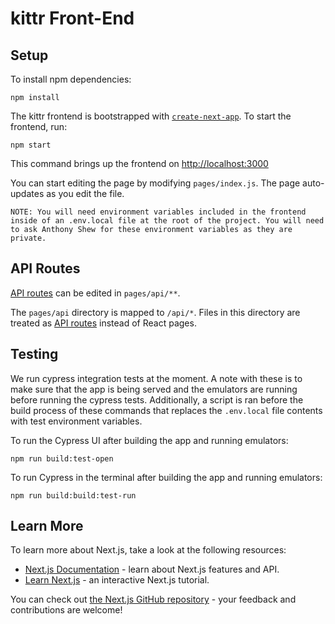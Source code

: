 # kittr Front-End

## Setup

To install npm dependencies:

```
npm install
```

The kittr frontend is bootstrapped with [`create-next-app`](https://github.com/vercel/next.js/tree/canary/packages/create-next-app). To start the frontend, run:

```
npm start
```

This command brings up the frontend on [http://localhost:3000](http://localhost:3000)

You can start editing the page by modifying `pages/index.js`. The page auto-updates as you edit the file.

`NOTE: You will need environment variables included in the frontend inside of an .env.local file at the root of the project. You will need to ask Anthony Shew for these environment variables as they are private.`

## API Routes

[API routes](https://nextjs.org/docs/api-routes/introduction) can be edited in `pages/api/**`.

The `pages/api` directory is mapped to `/api/*`. Files in this directory are treated as [API routes](https://nextjs.org/docs/api-routes/introduction) instead of React pages.

## Testing

We run cypress integration tests at the moment. A note with these is to make sure that the app is being served and the emulators are running before running the cypress tests. Additionally, a script is ran before the build process of these commands that replaces the `.env.local` file contents with test environment variables.

To run the Cypress UI after building the app and running emulators:

```
npm run build:test-open
```

To run Cypress in the terminal after building the app and running emulators:

```
npm run build:build:test-run
```

## Learn More

To learn more about Next.js, take a look at the following resources:

- [Next.js Documentation](https://nextjs.org/docs) - learn about Next.js features and API.
- [Learn Next.js](https://nextjs.org/learn) - an interactive Next.js tutorial.

You can check out [the Next.js GitHub repository](https://github.com/vercel/next.js/) - your feedback and contributions are welcome!
